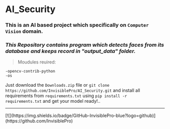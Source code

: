 # AI_Security

### This is an AI based project which specifically on `Computer Vision` domain.

### _This Repository contains program which detects faces from its database and keeps record in "output_data" folder._

> Moudules reuired:
 
    -opencv-contrib-python
    -os
 
 
 
 
Just download the `Downloads.zip` file or `git clone https://github.com/InvisiblePro/AI_Security.git` and install all requirements from `requirements.txt` using `pip install -r requirements.txt` and get your model ready!..





<hr>
[![](https://img.shields.io/badge/GitHub-InvisiblePro-blue?logo=github)](https://github.com/InvisiblePro)
